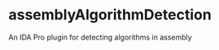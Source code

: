 assemblyAlgorithmDetection
==========================

An IDA Pro plugin for detecting algorithms in assembly